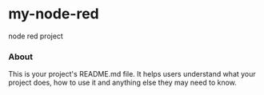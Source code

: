 my-node-red
===========

node red project

### About

This is your project's README.md file. It helps users understand what your
project does, how to use it and anything else they may need to know.
